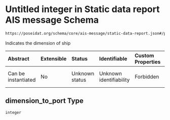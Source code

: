 # Untitled integer in Static data report AIS message Schema

```txt
https://poseidat.org/schema/core/ais-message/static-data-report.json#/properties/dimension_to_port
```

Indicates the dimension of ship

| Abstract            | Extensible | Status         | Identifiable            | Custom Properties | Additional Properties | Access Restrictions | Defined In                                                                                          |
| :------------------ | :--------- | :------------- | :---------------------- | :---------------- | :-------------------- | :------------------ | :-------------------------------------------------------------------------------------------------- |
| Can be instantiated | No         | Unknown status | Unknown identifiability | Forbidden         | Allowed               | none                | [static-data-report.json*](schemas/core/ais-message/static-data-report.json "open original schema") |

## dimension_to_port Type

`integer`
